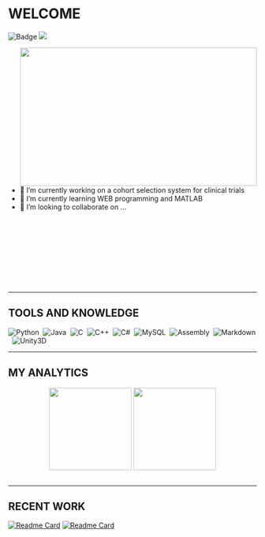 <!--
**paivagio/paivagio** is a ✨ _special_ ✨ repository because its `README.md` (this file) appears on your GitHub profile.

Here are some ideas to get you started:
-->

# WELCOME 


![Badge](https://img.shields.io/github/followers/paivagio) <img src="https://komarev.com/ghpvc/?username=paivagio"/>

<img align='right' src="https://media.giphy.com/media/3o6Zt6ML6BklcajjsA/giphy.gif" width="480" height="280" />

- 🔭 I’m currently working on a cohort selection system for clinical trials<br/>
- 🌱 I’m currently learning WEB programming and MATLAB<br/>
- 👯 I’m looking to collaborate on ...<br/>

<br/>
<br/>
<br/>
<br/>
<br/>
<br/>
<br/>
<br/>

---

## TOOLS AND KNOWLEDGE 

![Python](https://img.shields.io/badge/Python-0a357a?style=for-the-badge&logo=python&logoColor=white)&nbsp;
![Java](https://img.shields.io/badge/Java-0a357a?style=for-the-badge&logo=java&logoColor=white)&nbsp;
![C](https://img.shields.io/badge/C-0a357a?style=for-the-badge&logo=c&logoColor=white)&nbsp;
![C++](https://img.shields.io/badge/C%2B%2B-0a357a?style=for-the-badge&logo=c%2B%2B&logoColor=white)&nbsp;
![C#](https://img.shields.io/badge/C%23-0a357a?style=for-the-badge&logo=c-sharp&logoColor=white)&nbsp;
![MySQL](https://img.shields.io/badge/MySQL-0a357a?style=for-the-badge&logo=mysql&logoColor=white)&nbsp;
![Assembly](https://img.shields.io/badge/Assembly-0a357a?style=for-the-badge&logo=assembly&logoColor=white)&nbsp;
![Markdown](https://img.shields.io/badge/Markdown-0a357a?style=for-the-badge&logo=markdown&logoColor=white)&nbsp;
![Unity3D](https://img.shields.io/badge/Unity-0a357a?style=for-the-badge&logo=unity&logoColor=white)&nbsp;

---

## MY ANALYTICS 

<div align="center"> 
  <img height="167em" align="center" src="https://github-readme-stats.vercel.app/api?username=paivagio&show_icons=true&theme=midnight-purple&include_all_commits=true&count_private=true"/>
   <img height="167em" align="center" src="https://github-readme-stats.vercel.app/api/top-langs/?username=paivagio&layout=compact&theme=midnight-purple&exclude_repo=CliNTREc-Interface"/>
</div> 

<br/>

---

## RECENT WORK

[![Readme Card](https://github-readme-stats.vercel.app/api/pin/?username=paivagio&repo=CliNTREc&theme=midnight-purple)](https://github.com/paivagio/CliNTREc)
[![Readme Card](https://github-readme-stats.vercel.app/api/pin/?username=paivagio&repo=CliNTREc-Interface&theme=midnight-purple)](https://github.com/paivagio/CliNTREc-Interface)

